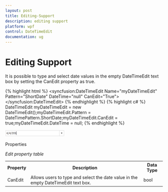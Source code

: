 ```yaml
---
layout: post
title: Editing-Support
description: editing support
platform: wpf
control: DateTimeEdit
documentation: ug
---
```


# Editing Support

It is possible to type and select date values in the empty DateTimeEdit text box by setting the CanEdit property as true.



{% highlight html %}
<syncfusion:DateTimeEdit Name="myDateTimeEdit" Pattern="ShortDate" DateTime="null" CanEdit="True"></syncfusion:DateTimeEdit>
{% endhighlight  %}
{% highlight c# %}
DateTimeEdit myDateTimeEdit = new DateTimeEdit();myDateTimeEdit.Pattern = DateTimePattern.ShortDate;myDateTimeEdit.CanEdit = true;myDateTimeEdit.DateTime = null;
{% endhighlight  %}


![](Editing-Support_images/Editing-Support_img1.png)



Properties

_Edit property table_

<table>
<tr>
<th>
Property </th><th>
Description </th><th>
Data Type </th></tr>
<tr>
<td>
CanEdit</td><td>
Allows users to type and select the date value in the empty DateTimeEdit text box.</td><td>
bool</td></tr>
</table>


